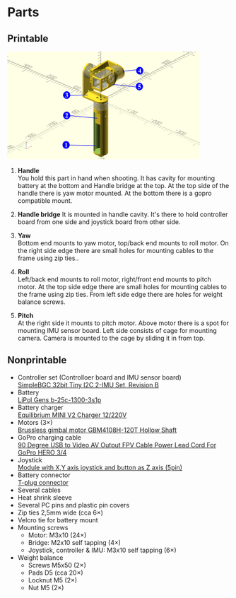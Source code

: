 # Parts

## Printable

![Printable](https://raw.githubusercontent.com/Stopka/gimbal/master/graphics/printed_parts.png)

1. **Handle**  
You hold this part in hand when shooting. It has cavity for mounting battery at the bottom and Handle bridge at the top. At the top side of the handle there is yaw motor mounted. At the bottom there is a gopro compatible mount.

2. **Handle bridge**
It is mounted in handle cavity. It's there to hold controller board from one side and joystick board from other side.

3. **Yaw**  
Bottom end mounts to yaw motor, top/back end mounts to roll motor. On the right side edge there are small holes for mounting cables to the frame using zip ties..

4. **Roll**  
Left/back end mounts to roll motor, right/front end mounts to pitch motor. At the top side edge there are small holes for mounting cables to the frame using zip ties. From left side edge there are holes for weight balance screws.
   
5. **Pitch**  
At the right side it mounts to pitch motor. Above motor there is a spot for mounting IMU sensor board. Left side consists of cage for mounting camera. Camera is mounted to the cage by sliding it in from top.
## Nonprintable

* Controller set (Controlloer board and IMU sensor board)  
  [SimpleBGC 32bit Tiny I2C 2-IMU Set, Revision B](https://shop.basecamelectronics.com/product/simplebgc-32bit-tiny-i2c-2-imu-set/)
* Battery  
  [LiPol Gens b-25c-1300-3s1p](https://www.gensace.de/gens-ace-1300mah-11-1v-25c-3s1p-lipo-battery-pack.html)
* Battery charger  
  [Equilibrium MINI V2 Charger 12/220V](https://www.peckamodel.cz/en/2rca0028-equilibrium-mini-v2-12-220v)
* Motors (3×)  
  [Brussless gimbal motor GBM4108H-120T Hollow Shaft](https://www.aliexpress.com/af/GBM4108H%25252d120T-Hollow-Shaft.html?SearchText=GBM4108H%252d120T+Hollow+Shaft&d=y&initiative_id=SB_20190208060134&origin=n&catId=0&isViewCP=y&jump=afs)
* GoPro charging cable  
  [90 Degree USB to Video AV Output FPV Cable Power Lead Cord For GoPro HERO 3/4](https://www.ebay.com/sch/sis.html?_nkw=90+Degree+USB+to+Video+AV+Output+FPV+Cable+Power+Lead+Cord+For+GoPro+HERO+3+FE&_id=332080724709&&_trksid=p2057872.m2749.l2658)
* Joystick  
  [Module with X,Y axis joystick and button as Z axis (5pin)](https://www.gme.cz/modul-s-jednim-analogovym-joystickem)
* Battery connector  
  [T-plug connector](https://www.ebay.com/sch/i.html?_from=R40&_trksid=m570.l1313&_nkw=t-plug+connector&_sacat=0)
* Several cables
* Heat shrink sleeve
* Several PC pins and plastic pin covers
* Zip ties 2,5mm wide (cca 6×)
* Velcro tie for battery mount
* Mounting screws
  * Motor: M3x10 (24×)
  * Bridge: M2x10 self tapping (4×)
  * Joystick, controller & IMU: M3x10 self tapping (6×)
* Weight balance
  * Screws M5x50 (2×)
  * Pads D5 (cca 20×)
  * Locknut M5 (2×)
  * Nut M5 (2×)
